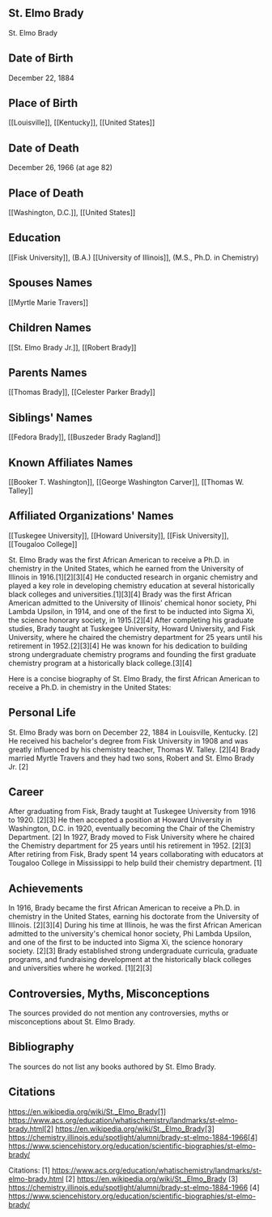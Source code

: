 ## St. Elmo Brady
St. Elmo Brady

## Date of Birth
December 22, 1884

## Place of Birth
[[Louisville]], [[Kentucky]], [[United States]]

## Date of Death
December 26, 1966 (at age 82)

## Place of Death
[[Washington, D.C.]], [[United States]]

## Education
[[Fisk University]], (B.A.)
[[University of Illinois]], (M.S., Ph.D. in Chemistry)

## Spouses Names
[[Myrtle Marie Travers]]

## Children Names
[[St. Elmo Brady Jr.]], [[Robert Brady]]

## Parents Names
[[Thomas Brady]], [[Celester Parker Brady]]

## Siblings' Names
[[Fedora Brady]], [[Buszeder Brady Ragland]]

## Known Affiliates Names
[[Booker T. Washington]], [[George Washington Carver]], [[Thomas W. Talley]]

## Affiliated Organizations' Names
[[Tuskegee University]], [[Howard University]], [[Fisk University]], [[Tougaloo College]]

St. Elmo Brady was the first African American to receive a Ph.D. in chemistry in the United States, which he earned from the University of Illinois in 1916.[1][2][3][4] He conducted research in organic chemistry and played a key role in developing chemistry education at several historically black colleges and universities.[1][3][4] Brady was the first African American admitted to the University of Illinois' chemical honor society, Phi Lambda Upsilon, in 1914, and one of the first to be inducted into Sigma Xi, the science honorary society, in 1915.[2][4] After completing his graduate studies, Brady taught at Tuskegee University, Howard University, and Fisk University, where he chaired the chemistry department for 25 years until his retirement in 1952.[2][3][4] He was known for his dedication to building strong undergraduate chemistry programs and founding the first graduate chemistry program at a historically black college.[3][4]

Here is a concise biography of St. Elmo Brady, the first African American to receive a Ph.D. in chemistry in the United States:

## Personal Life
St. Elmo Brady was born on December 22, 1884 in Louisville, Kentucky. [2] He received his bachelor's degree from Fisk University in 1908 and was greatly influenced by his chemistry teacher, Thomas W. Talley. [2][4] Brady married Myrtle Travers and they had two sons, Robert and St. Elmo Brady Jr. [2]

## Career
After graduating from Fisk, Brady taught at Tuskegee University from 1916 to 1920. [2][3] He then accepted a position at Howard University in Washington, D.C. in 1920, eventually becoming the Chair of the Chemistry Department. [2] In 1927, Brady moved to Fisk University where he chaired the Chemistry department for 25 years until his retirement in 1952. [2][3] After retiring from Fisk, Brady spent 14 years collaborating with educators at Tougaloo College in Mississippi to help build their chemistry department. [1]

## Achievements
In 1916, Brady became the first African American to receive a Ph.D. in chemistry in the United States, earning his doctorate from the University of Illinois. [2][3][4] During his time at Illinois, he was the first African American admitted to the university's chemical honor society, Phi Lambda Upsilon, and one of the first to be inducted into Sigma Xi, the science honorary society. [2][3] Brady established strong undergraduate curricula, graduate programs, and fundraising development at the historically black colleges and universities where he worked. [1][2][3]

## Controversies, Myths, Misconceptions
The sources provided do not mention any controversies, myths or misconceptions about St. Elmo Brady.

## Bibliography
The sources do not list any books authored by St. Elmo Brady.

## Citations 
https://en.wikipedia.org/wiki/St._Elmo_Brady[1] https://www.acs.org/education/whatischemistry/landmarks/st-elmo-brady.html[2] https://en.wikipedia.org/wiki/St._Elmo_Brady[3] https://chemistry.illinois.edu/spotlight/alumni/brady-st-elmo-1884-1966[4] https://www.sciencehistory.org/education/scientific-biographies/st-elmo-brady/

Citations:
[1] https://www.acs.org/education/whatischemistry/landmarks/st-elmo-brady.html
[2] https://en.wikipedia.org/wiki/St._Elmo_Brady
[3] https://chemistry.illinois.edu/spotlight/alumni/brady-st-elmo-1884-1966
[4] https://www.sciencehistory.org/education/scientific-biographies/st-elmo-brady/